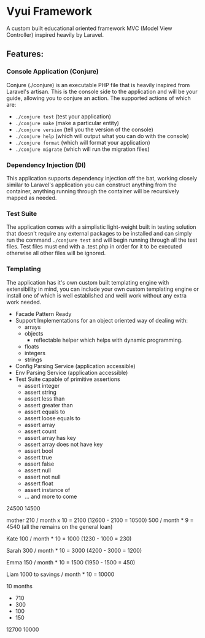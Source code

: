 # Vyui Framework
A custom built educational oriented framework MVC (Model View Controller) inspired heavily by Laravel.

## Features: 

### Console Application (Conjure)

Conjure (./conjure) is an executable PHP file that is heavily inspired from 
Laravel's artisan. This is the console side to the application and will be your 
guide, allowing you to conjure an action. The supported actions of which are: 
- `./conjure test` (test your application)
- `./conjure make` (make a particular entity)
- `./conjure version` (tell you the version of the console)
- `./conjure help` (which will output what you can do with the console)
- `./conjure format` (which will format your application)
- `./conjure migrate` (which will run the migration files)

### Dependency Injection (DI)
This application supports dependency injection off the bat, working closely similar to 
Laravel's application you can construct anything from the container, anything running through
the container will be recursively mapped as needed.

### Test Suite 
The application comes with a simplistic light-weight built in testing solution that doesn't require any
external packages to be installed and can simply run the command `./conjure test` and will begin running 
through all the test files. Test files must end with a .test.php in order for it to be executed 
otherwise all other files will be ignored.

### Templating 
The application has it's own custom built templating engine with extensibility in mind, you can include
your own custom templating engine 
or install one of which is well established and weill work without any extra 
work needed.

- Facade Pattern Ready
- Support Implementations for an object oriented way of dealing with:
  - arrays 
  - objects
    - reflectable helper which helps with dynamic programming.
  - floats
  - integers
  - strings
- Config Parsing Service (application accessible)
- Env Parsing Service (application accessible)
- Test Suite capable of primitive assertions
    - assert integer
    - assert string
    - assert less than
    - assert greater than
    - assert equals to
    - assert loose equals to
    - assert array
    - assert count
    - assert array has key
    - assert array does not have key
    - assert bool
    - assert true
    - assert false
    - assert null
    - assert not null
    - assert float
    - assert instance of
    - ... and more to come














































24500 
14500

mother 
210 / month x 10 = 2100 (12600 - 2100 = 10500) 
500 / month * 9  = 4540 (all the remains on the general loan)

Kate 
100 / month * 10 = 1000 (1230 - 1000 = 230)

Sarah
300 / month * 10 = 3000 (4200 - 3000 = 1200)

Emma
150 / month * 10 = 1500 (1950 - 1500 = 450)

Liam
1000 to savings / month * 10 = 10000 






10 months 
- 710 
- 300 
- 100
- 150 




12700 
10000 


